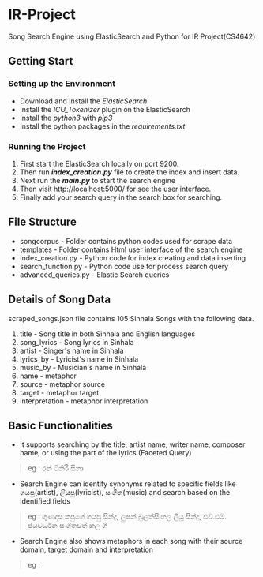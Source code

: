 # IR-Project

Song Search Engine using ElasticSearch and Python for IR Project(CS4642)

## Getting Start
### Setting up the Environment
* Download and Install the _ElasticSearch_
* Install the _ICU_Tokenizer_ plugin on the ElasticSearch
* Install the _python3_ with _pip3_
* Install the python packages in the _requirements.txt_

### Running the Project
1. First start the ElasticSearch locally on port 9200.
2. Then run **_index_creation.py_** file to create the index and insert data.
3. Next run the **_main.py_** to start the search engine
4. Then visit http://localhost:5000/ for see the user interface.
5. Finally add your search query in the search box for searching.

## File Structure
* songcorpus - Folder contains python codes used for scrape data
* templates - Folder contains Html user interface of the search engine
* index_creation.py - Python code for index creating and data inserting
* search_function.py - Python code use for process search query
* advanced_queries.py - Elastic Search queries

## Details of Song Data
scraped_songs.json file contains 105 Sinhala Songs with the following data.
1. title - Song title in both Sinhala and English languages
2. song_lyrics - Song lyrics in Sinhala
3. artist - Singer's name in Sinhala
4. lyrics_by - Lyricist's name in Sinhala
5. music_by - Musician's name in Sinhala
6. name - metaphor
7. source - metaphor source
8. target - metaphor target
9. interpretation - metaphor interpretation

## Basic Functionalities
* It supports searching by the title, artist name, writer name, composer name, or using the part of the lyrics.(Faceted Query)
> eg : රන් ටිකිරි සිනා
* Search Engine can identify synonyms related to specific fields like ගයපු(artist), ලියපු(lyricist), සංගීත(music) and search
based on the identified fields
> eg : ගුණදාස කපුගේ ගයපු සින්දු, ලුෂන් බුලත්සිංහල ලියූ සින්දු, එච්.එම්. ජයවර්ධන සංගීතවත් කල ගී
* Search Engine also shows metaphors in each song with their source domain, target domain and interpretation
> eg : 
